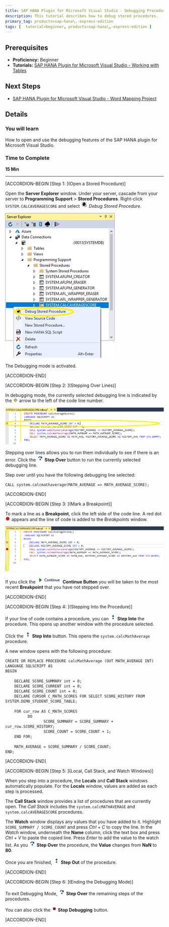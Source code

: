 ```yaml
---
title: SAP HANA Plugin for Microsoft Visual Studio - Debugging Procedures
description: This tutorial describes how to debug stored procedures.
primary_tag: products>sap-hana\,-express-edition
tags: [  tutorial>beginner, products>sap-hana\,-express-edition ]
---
```


## Prerequisites  
 - **Proficiency:** Beginner
 - **Tutorials:** [SAP HANA Plugin for Microsoft Visual Studio - Working with Tables](https://developers.sap.com/tutorials/hxe-ua-visual-studio-tables.html)

## Next Steps
 - [SAP HANA Plugin for Microsoft Visual Studio - Word Mapping Project](https://developers.sap.com/tutorials/hxe-ua-visual-studio-word-mapping.html)


## Details
### You will learn  
How to open and use the debugging features of the SAP HANA plugin for Microsoft Visual Studio.

### Time to Complete
**15 Min**

---

[ACCORDION-BEGIN [Step 1: ](Open a Stored Procedure)]

Open the __Server Explorer__ window. Under your server, cascade from your server to __Programming Support__ > __Stored Procedures__. Right-click `SYSTEM.CALCAVERAGESCORE` and select ![Debug Procedure](debug_procedure.png) _Debug Stored Procedure_.

![Select Debug Stored Procedure](select_debug.png)

The Debugging mode is activated.

[ACCORDION-END]

[ACCORDION-BEGIN [Step 2: ](Stepping Over Lines)]

In debugging mode, the currently selected debugging line is indicated by the ![Current Line](current_line.png) arrow to the left of the code line number.

![Line Location](line_location.png)

Stepping over lines allows you to run them individually to see if there is an error. Click the ![Step Over](step_over.png) **Step Over** button to run the currently selected debugging line.

Step over until you have the following debugging line selected:

```
CALL system.calcmathaverage(MATH_AVERAGE => MATH_AVERAGE_SCORE);
```

[ACCORDION-END]

[ACCORDION-BEGIN [Step 3: ](Mark a Breakpoint)]

To mark a line as a **Breakpoint**, click the left side of the code line. A red dot ![Breakpoint Dot](breakpoint_dot.png) appears and the line of code is added to the _Breakpoints_ window.

![Breakpoint Location](breakpoint_location.png)

If you click the ![Continue Button](continue_button.png) **Continue Button** you will be taken to the most recent **Breakpoint** that you have not stepped over.

[ACCORDION-END]

[ACCORDION-BEGIN [Step 4: ](Stepping Into the Procedure)]

If your line of code contains a procedure, you can ![Step Into](step_into.png) __Step Into__ the procedure. This opens up another window with the procedure selected.

Click the ![Step Into](step_into.png) __Step Into__ button. This opens the `system.calcMathAverage` procedure.

A new window opens with the following procedure:

```
CREATE OR REPLACE PROCEDURE calcMathAverage (OUT MATH_AVERAGE INT)
LANGUAGE SQLSCRIPT AS
BEGIN

	DECLARE SCORE_SUMMARY int = 0;
	DECLARE SCORE_CURRENT int = 0;
	DECLARE SCORE_COUNT int = 0;
	DECLARE CURSOR C_MATH_SCORES FOR SELECT SCORE_HISTORY FROM SYSTEM.DEMO_STUDENT_SCORE_TABLE;

	FOR cur_row AS C_MATH_SCORES
		  DO
			     SCORE_SUMMARY = SCORE_SUMMARY + cur_row.SCORE_HISTORY;
			     SCORE_COUNT = SCORE_COUNT + 1;
	END FOR;

	MATH_AVERAGE = SCORE_SUMMARY / SCORE_COUNT;
END;
```

[ACCORDION-END]

[ACCORDION-BEGIN [Step 5: ](Local, Call Stack, and Watch Windows)]

When you step into a procedure, the __Locals__ and __Call Stack__ windows automatically populate. For the __Locals__ window, values are added as each step is processed.

The __Call Stack__ window provides a list of procedures that are currently open. The _Call Stack_ includes the `system.calcMATHAVERAGE` and `system.calcAVERAGESCORE` procedures.

The __Watch__ window displays any values that you have added to it. Highlight `SCORE_SUMMARY / SCORE_COUNT` and press *Ctrl* + *C* to copy the line. In the _Watch_ window, underneath the __Name__ column, click the text box and press *Ctrl* + *V* to paste the copied line. Press *Enter* to add the value to the watch list. As you ![Step Over](step_over.png) __Step Over__ the procedure, the __Value__ changes from __NaN__ to __80__.

Once you are finished, ![Step Out](step_out.png) __Step Out__ of the procedure.

[ACCORDION-END]

[ACCORDION-BEGIN [Step 6: ](Ending the Debugging Mode)]

To exit Debugging Mode, ![Step Over](step_over.png) __Step Over__ the remaining steps of the procedures.

You can also click the ![Stop Debugging](stop_debugging.png) __Stop Debugging__ button.

[ACCORDION-END]

